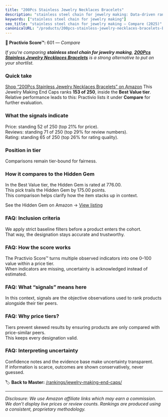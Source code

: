 ```yaml
---
title: "200Pcs Stainless Jewelry Necklaces Bracelets"
description: "stainless steel chain for jewelry making: Data-driven ranking using the Practivio Score™. Positioned by quality, value, demand, findability, momentum."
keywords: ["stainless steel chain for jewelry making"]
seo_title: "stainless steel chain for jewelry making — Compare (2025)"
canonicalURL: "/products/200pcs-stainless-jewelry-necklaces-bracelets-B08KW238VX/"
---
```


**🛒 Practivio Score™:** 601 — _Compare_


*If you're comparing **stainless steel chain for jewelry making**, **[200Pcs Stainless Jewelry Necklaces Bracelets](https://www.amazon.com/dp/B08KW238VX?tag=practivio-20)** is a strong alternative to put on your shortlist.*
### Quick take
[Shop “200Pcs Stainless Jewelry Necklaces Bracelets” on Amazon](https://www.amazon.com/dp/B08KW238VX?tag=practivio-20)
This Jewelry Making End Caps ranks **153 of 250**, inside the **Best Value tier**.  
Relative performance leads to this: Practivio lists it under **Compare** for further evaluation.

### What the signals indicate
Price: standing 52 of 250 (top 21% for price).  
Reviews: standing 71 of 250 (top 29% for review numbers).  
Rating: standing 65 of 250 (top 26% for rating quality).  

### Position in tier
Comparisons remain tier-bound for fairness.

### How it compares to the Hidden Gem
In the Best Value tier, the Hidden Gem is rated at 776.00.  
This pick trails the Hidden Gem by 175.00 points.  
This comparison helps clarify how the item stacks up in context.  

See the Hidden Gem on Amazon → [View listing](https://www.amazon.com/dp/B01HMUU2Y4?tag=practivio-20)

### FAQ: Inclusion criteria
We apply strict baseline filters before a product enters the cohort.  
That way, the designation stays accurate and trustworthy.

### FAQ: How the score works
The Practivio Score™ turns multiple observed indicators into one 0–100 value within a price tier.  
When indicators are missing, uncertainty is acknowledged instead of estimated.

### FAQ: What “signals” means here
In this context, signals are the objective observations used to rank products alongside their tier peers.

### FAQ: Why price tiers?
Tiers prevent skewed results by ensuring products are only compared with price-similar peers.  
This keeps every designation valid.

### FAQ: Interpreting uncertainty
Confidence notes and the evidence base make uncertainty transparent.  
If information is scarce, outcomes are shown conservatively, never guessed.

<!-- Missing template for Compare/CompareWithinPriceClass -->


🏷️ **Back to Master:** [/rankings/jewelry-making-end-caps/](/rankings/jewelry-making-end-caps/)

---
_Disclosure: We use Amazon affiliate links which may earn a commission. We don’t display live prices or review counts. Rankings are produced using a consistent, proprietary methodology._
